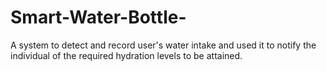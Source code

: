 # Smart-Water-Bottle-
A system to detect and record user's water intake and used it to notify the individual of the required hydration levels to be attained.
